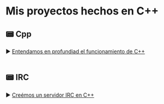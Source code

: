 # Mis proyectos hechos en C++

## 📟 Cpp
► [Entendamos en profundiad el funcionamiento de C++](https://github.com/gjmacias/CPP)
<br>
<br>
## 📟 IRC
► [Creémos un servidor IRC en C++](https://github.com/gjmacias/ft_irc)
<br>
